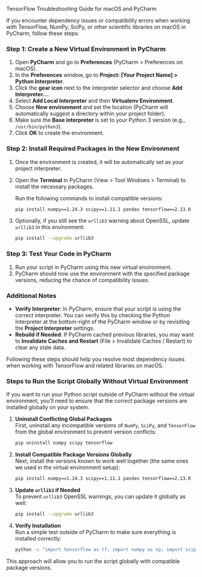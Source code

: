 
TensorFlow Troubleshooting Guide for macOS and PyCharm

If you encounter dependency issues or compatibility errors when working with TensorFlow, 
NumPy, SciPy, or other scientific libraries on macOS in PyCharm, follow these steps:

### Step 1: Create a New Virtual Environment in PyCharm

1. Open **PyCharm** and go to **Preferences** (PyCharm > Preferences on macOS).
2. In the **Preferences** window, go to **Project: [Your Project Name] > Python Interpreter**.
3. Click the **gear icon** next to the interpreter selector and choose **Add Interpreter...**.
4. Select **Add Local Interpreter** and then **Virtualenv Environment**.
5. Choose **New environment** and set the location (PyCharm will automatically suggest a directory within your project folder).
6. Make sure the **Base interpreter** is set to your Python 3 version (e.g., `/usr/bin/python3`).
7. Click **OK** to create the environment.

### Step 2: Install Required Packages in the New Environment

1. Once the environment is created, it will be automatically set as your project interpreter.
2. Open the **Terminal** in PyCharm (View > Tool Windows > Terminal) to install the necessary packages.

   Run the following commands to install compatible versions:

   ```bash
   pip install numpy==1.24.3 scipy==1.11.1 pandas tensorflow==2.13.0
   ```

3. Optionally, if you still see the `urllib3` warning about OpenSSL, update `urllib3` in this environment:

   ```bash
   pip install --upgrade urllib3
   ```

### Step 3: Test Your Code in PyCharm

1. Run your script in PyCharm using this new virtual environment.
2. PyCharm should now use the environment with the specified package versions, reducing the chance of compatibility issues.

### Additional Notes

- **Verify Interpreter**: In PyCharm, ensure that your script is using the correct interpreter. You can verify this by checking the Python Interpreter at the bottom-right of the PyCharm window or by revisiting the **Project Interpreter** settings.
- **Rebuild if Needed**: If PyCharm cached previous libraries, you may want to **Invalidate Caches and Restart** (File > Invalidate Caches / Restart) to clear any stale data.

Following these steps should help you resolve most dependency issues when working with TensorFlow and related libraries on macOS.

### Steps to Run the Script Globally Without Virtual Environment

If you want to run your Python script outside of PyCharm without the virtual environment, 
you’ll need to ensure that the correct package versions are installed globally on your system.

1. **Uninstall Conflicting Global Packages**  
   First, uninstall any incompatible versions of `NumPy`, `SciPy`, and `TensorFlow` from the global environment to prevent version conflicts:

   ```bash
   pip uninstall numpy scipy tensorflow
   ```

2. **Install Compatible Package Versions Globally**  
   Next, install the versions known to work well together (the same ones we used in the virtual environment setup):

   ```bash
   pip install numpy==1.24.3 scipy==1.11.1 pandas tensorflow==2.13.0
   ```

3. **Update `urllib3` if Needed**  
   To prevent `urllib3` OpenSSL warnings, you can update it globally as well:

   ```bash
   pip install --upgrade urllib3
   ```

4. **Verify Installation**  
   Run a simple test outside of PyCharm to make sure everything is installed correctly:

   ```bash
   python -c "import tensorflow as tf; import numpy as np; import scipy; print('Imports succeeded')"
   ```

This approach will allow you to run the script globally with compatible package versions.
